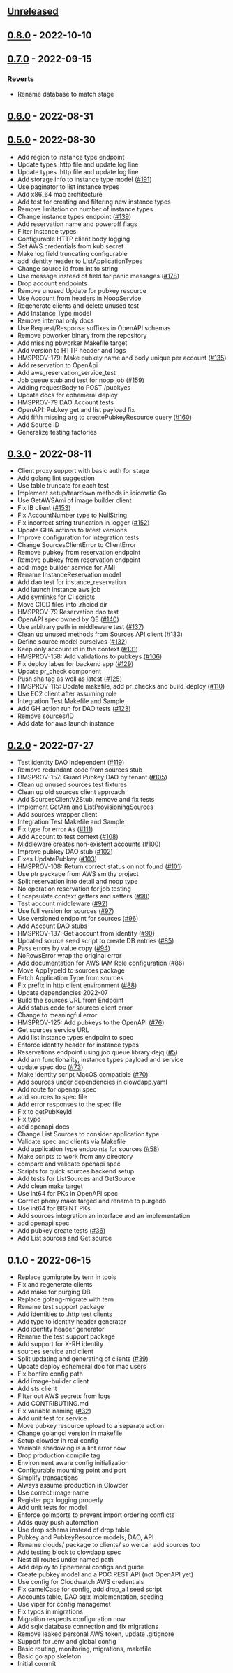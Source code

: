 <a name="unreleased"></a>
## [Unreleased]


<a name="0.8.0"></a>
## [0.8.0] - 2022-10-10

<a name="0.7.0"></a>
## [0.7.0] - 2022-09-15
### Reverts
- Rename database to match stage


<a name="0.6.0"></a>
## [0.6.0] - 2022-08-31

<a name="0.5.0"></a>
## [0.5.0] - 2022-08-30

- Add region to instance type endpoint
- Update types .http file and update log line
- Update types .http file and update log line
- Add storage info to instance type model ([#191](https://github.com/RHEnVision/provisioning-backend/issues/191))
- Use paginator to list instance types
- Add x86_64 mac architecture
- Add test for creating and filtering new instance types
- Remove limitation on number of instance types
- Change instance types endpoint ([#139](https://github.com/RHEnVision/provisioning-backend/issues/139))
- Add reservation name and poweroff flags
- Filter Instance types
- Configurable HTTP client body logging
- Set AWS credentials from kub secret
- Make log field truncating configurable
- add identity header to ListApplicationTypes
- Change source id from int to string
- Use message instead of field for panic messages ([#178](https://github.com/RHEnVision/provisioning-backend/issues/178))
- Drop account endpoints
- Remove unused Update for pubkey resource
- Use Account from headers in NoopService
- Regenerate clients and delete unused test
- Add Instance Type model
- Remove internal only docs
- Use Request/Response suffixes in OpenAPI schemas
- Remove pbworker binary from the repository
- Add missing pbworker Makefile target
- Add version to HTTP header and logs
- HMSPROV-179: Make pubkey name and body unique per account ([#135](https://github.com/RHEnVision/provisioning-backend/issues/135))
- Add reservation to OpenApi
- Add aws_reservation_service_test
- Job queue stub and test for noop job ([#159](https://github.com/RHEnVision/provisioning-backend/issues/159))
- Adding requestBody to POST /pubkyes
- Update docs for ephemeral deploy
- HMSPROV-79 DAO Account tests
- OpenAPI: Pubkey get and list payload fix
- Add fifth missing arg to createPubkeyResource query ([#160](https://github.com/RHEnVision/provisioning-backend/issues/160))
- Add Source ID
- Generalize testing factories


<a name="0.3.0"></a>
## [0.3.0] - 2022-08-11

- Client proxy support with basic auth for stage
- Add golang lint suggestion
- Use table truncate for each test
- Implement setup/teardown methods in idiomatic Go
- Use GetAWSAmi of image builder client
- Fix IB client ([#153](https://github.com/RHEnVision/provisioning-backend/issues/153))
- Fix AccountNumber type to NullString
- Fix incorrect string truncation in logger ([#152](https://github.com/RHEnVision/provisioning-backend/issues/152))
- Update GHA actions to latest versions
- Improve configuration for integration tests
- Change SourcesClientError to ClientError
- Remove pubkey from reservation endpoint
- Remove pubkey from reservation endpoint
- add image builder service for AMI
- Rename InstanceReservation model
- Add dao test for instance_reservation
- Add launch instance aws job
- Add symlinks for CI scripts
- Move CICD files into .rhcicd dir
- HMSPROV-79 Reservation dao test
- OpenAPI spec owned by QE ([#140](https://github.com/RHEnVision/provisioning-backend/issues/140))
- Use arbitrary path in middleware test ([#137](https://github.com/RHEnVision/provisioning-backend/issues/137))
- Clean up unused methods from Sources API client ([#133](https://github.com/RHEnVision/provisioning-backend/issues/133))
- Define source model ourselves ([#132](https://github.com/RHEnVision/provisioning-backend/issues/132))
- Keep only account id in the context ([#131](https://github.com/RHEnVision/provisioning-backend/issues/131))
- HMSPROV-158: Add validations to pubkeys ([#106](https://github.com/RHEnVision/provisioning-backend/issues/106))
- Fix deploy labes for backend app ([#129](https://github.com/RHEnVision/provisioning-backend/issues/129))
- Update pr_check component
- Push sha tag as well as latest ([#125](https://github.com/RHEnVision/provisioning-backend/issues/125))
- HMSPROV-115: Update makefile, add pr_checks and build_deploy ([#110](https://github.com/RHEnVision/provisioning-backend/issues/110))
- Use EC2 client after assuming role
- Integration Test Makefile and Sample
- Add GH action run for DAO tests ([#123](https://github.com/RHEnVision/provisioning-backend/issues/123))
- Remove sources/ID
- Add data for aws launch instance


<a name="0.2.0"></a>
## [0.2.0] - 2022-07-27

- Test identity DAO independent ([#119](https://github.com/RHEnVision/provisioning-backend/issues/119))
- Remove redundant code from sources stub
- HMSPROV-157: Guard Pubkey DAO by tenant ([#105](https://github.com/RHEnVision/provisioning-backend/issues/105))
- Clean up unused sources test fixtures
- Clean up old sources client approach
- Add SourcesClientV2Stub, remove and fix tests
- Implement GetArn and ListProvisioningSources
- Add sources wrapper client
- Integration Test Makefile and Sample
- Fix type for error As ([#111](https://github.com/RHEnVision/provisioning-backend/issues/111))
- Add Account to test context ([#108](https://github.com/RHEnVision/provisioning-backend/issues/108))
- Middleware creates non-existent accounts ([#100](https://github.com/RHEnVision/provisioning-backend/issues/100))
- Improve pubkey DAO stub ([#102](https://github.com/RHEnVision/provisioning-backend/issues/102))
- Fixes UpdatePubkey ([#103](https://github.com/RHEnVision/provisioning-backend/issues/103))
- HMSPROV-108: Return correct status on not found ([#101](https://github.com/RHEnVision/provisioning-backend/issues/101))
- Use ptr package from AWS smithy project
- Split reservation into detail and noop type
- No operation reservation for job testing
- Encapsulate context getters and setters ([#98](https://github.com/RHEnVision/provisioning-backend/issues/98))
- Test account middleware ([#92](https://github.com/RHEnVision/provisioning-backend/issues/92))
- Use full version for sources ([#97](https://github.com/RHEnVision/provisioning-backend/issues/97))
- Use versioned endpoint for sources ([#96](https://github.com/RHEnVision/provisioning-backend/issues/96))
- Add Account DAO stubs
- HMSPROV-137: Get account from identity ([#90](https://github.com/RHEnVision/provisioning-backend/issues/90))
- Updated source seed script to create DB entries ([#85](https://github.com/RHEnVision/provisioning-backend/issues/85))
- Pass errors by value copy ([#94](https://github.com/RHEnVision/provisioning-backend/issues/94))
- NoRowsError wrap the original error
- Add documentation for AWS IAM Role configuration ([#86](https://github.com/RHEnVision/provisioning-backend/issues/86))
- Move AppTypeId to sources package
- Fetch Application Type from sources
- Fix prefix in http client environment ([#88](https://github.com/RHEnVision/provisioning-backend/issues/88))
- Update dependencies 2022-07
- Build the sources URL from Endpoint
- Add status code for sources client error
- Change to meaningful error
- HMSPROV-125: Add pubkeys to the OpenAPI ([#76](https://github.com/RHEnVision/provisioning-backend/issues/76))
- Get sources service URL
- Add list instance types endpoint to spec
- Enforce identity header for instance types
- Reservations endpoint using job queue library dejq ([#5](https://github.com/RHEnVision/provisioning-backend/issues/5))
- Add arn functionality, instance types payload and service
- update spec doc ([#73](https://github.com/RHEnVision/provisioning-backend/issues/73))
- Make identity script MacOS compatible ([#70](https://github.com/RHEnVision/provisioning-backend/issues/70))
- Add sources under dependencies in clowdapp.yaml
- Add route for openapi spec
- add sources to spec file
- Add error responses to the spec file
- Fix to getPubKeyId
- Fix typo
- add openapi docs
- Change List Sources to consider application type
- Validate spec and clients via Makefile
- Add application type endpoints for sources ([#58](https://github.com/RHEnVision/provisioning-backend/issues/58))
- Make scripts to work from any directory
- compare and validate openapi spec
- Scripts for quick sources backend setup
- Add tests for ListSources and GetSource
- Add clean make target
- Use int64 for PKs in OpenAPI spec
- Correct phony make targed and rename to purgedb
- Use int64 for BIGINT PKs
- Add sources integration an interface and an implementation
- add openapi spec
- Add pubkey create tests ([#36](https://github.com/RHEnVision/provisioning-backend/issues/36))
- Add List sources and Get source


<a name="0.1.0"></a>
## 0.1.0 - 2022-06-15

- Replace gomigrate by tern in tools
- Fix and regenerate clients
- Add make for purging DB
- Replace golang-migrate with tern
- Rename test support package
- Add identities to .http test clients
- Add type to identity header generator
- Add identity header generator
- Rename the test support package
- Add support for X-RH identity
- sources service and client
- Split updating and generating of clients ([#39](https://github.com/RHEnVision/provisioning-backend/issues/39))
- Update deploy ephemeral doc for mac users
- Fix bonfire config path
- Add image-builder client
- Add sts client
- Filter out AWS secrets from logs
- Add CONTRIBUTING.md
- Fix variable naming ([#32](https://github.com/RHEnVision/provisioning-backend/issues/32))
- Add unit test for service
- Move pubkey resource upload to a separate action
- Change golangci version in makefile
- Setup clowder in real config
- Variable shadowing is a lint error now
- Drop production compile tag
- Environment aware config initialization
- Configurable mounting point and port
- Simplify transactions
- Always assume production in Clowder
- Use correct image name
- Register pgx logging properly
- Add unit tests for model
- Enforce goimports to prevent import ordering conflicts
- Adds quay push automation
- Use drop schema instead of drop table
- Pubkey and PubkeyResource models, DAO, API
- Rename clouds/ package to clients/ so we can add sources too
- Add testing block to clowdapp spec
- Nest all routes under named path
- Add deploy to Ephemeral configs and guide
- Create pubkey model and a POC REST API (not OpenAPI yet)
- Use config for Cloudwatch AWS credentials
- Fix camelCase for config, add drop_all seed script
- Accounts table, DAO sqlx implementation, seeding
- Use viper for config managemet
- Fix typos in migrations
- Migration respects configuration now
- Add sqlx database connection and fix migrations
- Remove leaked personal AWS token, update .gitignore
- Support for .env and global config
- Basic routing, monitoring, migrations, makefile
- Basic go app skeleton
- Initial commit


[Unreleased]: https://github.com/RHEnVision/provisioning-backend/compare/0.8.0...HEAD
[0.8.0]: https://github.com/RHEnVision/provisioning-backend/compare/0.7.0...0.8.0
[0.7.0]: https://github.com/RHEnVision/provisioning-backend/compare/0.6.0...0.7.0
[0.6.0]: https://github.com/RHEnVision/provisioning-backend/compare/0.5.0...0.6.0
[0.5.0]: https://github.com/RHEnVision/provisioning-backend/compare/0.3.0...0.5.0
[0.3.0]: https://github.com/RHEnVision/provisioning-backend/compare/0.2.0...0.3.0
[0.2.0]: https://github.com/RHEnVision/provisioning-backend/compare/0.1.0...0.2.0
